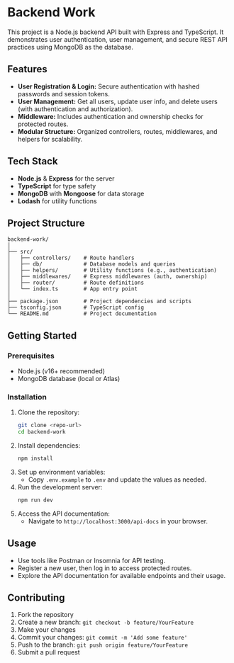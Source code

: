 # Backend Work

This project is a Node.js backend API built with Express and TypeScript. It demonstrates user authentication, user management, and secure REST API practices using MongoDB as the database.

## Features

- **User Registration & Login:** Secure authentication with hashed passwords and session tokens.
- **User Management:** Get all users, update user info, and delete users (with authentication and authorization).
- **Middleware:** Includes authentication and ownership checks for protected routes.
- **Modular Structure:** Organized controllers, routes, middlewares, and helpers for scalability.

## Tech Stack

- **Node.js** & **Express** for the server
- **TypeScript** for type safety
- **MongoDB** with **Mongoose** for data storage
- **Lodash** for utility functions

## Project Structure

```
backend-work/
│
├── src/
│   ├── controllers/    # Route handlers
│   ├── db/             # Database models and queries
│   ├── helpers/        # Utility functions (e.g., authentication)
│   ├── middlewares/    # Express middlewares (auth, ownership)
│   ├── router/         # Route definitions
│   └── index.ts        # App entry point
│
├── package.json        # Project dependencies and scripts
├── tsconfig.json       # TypeScript config
└── README.md           # Project documentation
```

## Getting Started

### Prerequisites

- Node.js (v16+ recommended)
- MongoDB database (local or Atlas)

### Installation

1. Clone the repository:
   ```sh
   git clone <repo-url>
   cd backend-work
   ```
2. Install dependencies:
   ```sh
   npm install
   ```
3. Set up environment variables:
   - Copy `.env.example` to `.env` and update the values as needed.
4. Run the development server:
   ```sh
   npm run dev
   ```
5. Access the API documentation:
   - Navigate to `http://localhost:3000/api-docs` in your browser.

## Usage

- Use tools like Postman or Insomnia for API testing.
- Register a new user, then log in to access protected routes.
- Explore the API documentation for available endpoints and their usage.

## Contributing

1. Fork the repository
2. Create a new branch: `git checkout -b feature/YourFeature`
3. Make your changes
4. Commit your changes: `git commit -m 'Add some feature'`
5. Push to the branch: `git push origin feature/YourFeature`
6. Submit a pull request
